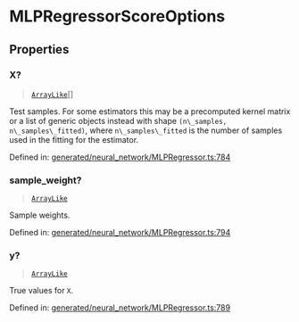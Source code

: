 # MLPRegressorScoreOptions

## Properties

### X?

> [`ArrayLike`](../types/ArrayLike.md)[]

Test samples. For some estimators this may be a precomputed kernel matrix or a list of generic objects instead with shape `(n\_samples, n\_samples\_fitted)`, where `n\_samples\_fitted` is the number of samples used in the fitting for the estimator.

Defined in:  [generated/neural\_network/MLPRegressor.ts:784](https://github.com/transitive-bullshit/scikit-learn-ts/blob/b59c1ff/packages/sklearn/src/generated/neural_network/MLPRegressor.ts#L784)

### sample\_weight?

> [`ArrayLike`](../types/ArrayLike.md)

Sample weights.

Defined in:  [generated/neural\_network/MLPRegressor.ts:794](https://github.com/transitive-bullshit/scikit-learn-ts/blob/b59c1ff/packages/sklearn/src/generated/neural_network/MLPRegressor.ts#L794)

### y?

> [`ArrayLike`](../types/ArrayLike.md)

True values for `X`.

Defined in:  [generated/neural\_network/MLPRegressor.ts:789](https://github.com/transitive-bullshit/scikit-learn-ts/blob/b59c1ff/packages/sklearn/src/generated/neural_network/MLPRegressor.ts#L789)
